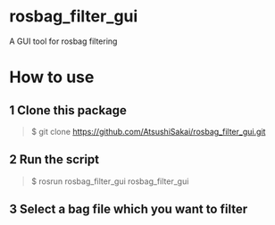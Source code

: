 # rosbag_filter_gui
A GUI tool for rosbag filtering 

# How to use

## 1 Clone this package

> $ git clone https://github.com/AtsushiSakai/rosbag_filter_gui.git

## 2 Run the script

> $ rosrun rosbag_filter_gui rosbag_filter_gui

## 3 Select a bag file which you want to filter

